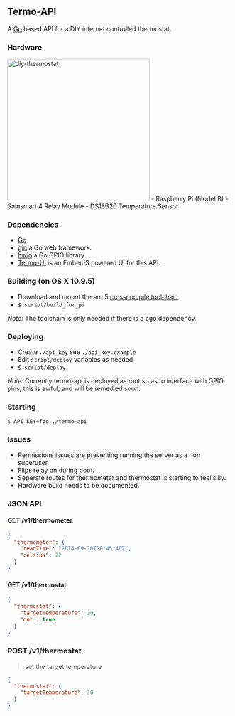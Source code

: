 Termo-API
---

A [Go](http://golang.org/) based API for a DIY internet controlled thermostat.

### Hardware
<img src="http://erikbenoist.com/thermo-final.jpg" width=320 alt="diy-thermostat">
- Raspberry Pi (Model B)
- Sainsmart 4 Relay Module
- DS18B20 Temperature Sensor

### Dependencies
* [Go](http://golang.org)
* [gin](https://github.com/gin-gonic/gin) a Go web framework.
* [hwio](https://github.com/mrmorphic/hwio) a Go GPIO library.
* [Termo-UI](https://github.com/ebenoist/termo-ui) is an EmberJS powered UI for this API.

### Building (on OS X 10.9.5)
* Download and mount the arm5 [crosscompile toolchain](http://www.jaredwolff.com/toolchains/)
* `$ script/build_for_pi`

*Note:* The toolchain is only needed if there is a cgo dependency.

### Deploying
* Create `./api_key` see `./api_key.example`
* Edit `script/deploy` variables as needed
* `$ script/deploy`

*Note:* Currently termo-api is deployed as root so as to interface with GPIO pins, this is awful, and will be remedied soon.

### Starting
`$ API_KEY=foo ./termo-api`


### Issues
* Permissions issues are preventing running the server as a non superuser
* Flips relay on during boot.
* Seperate routes for thermometer and thermostat is starting to feel silly.
* Hardware build needs to be documented.

### JSON API
#### GET /v1/thermometer
```JSON
{
  "thermometer": {
    "readTime": "2014-09-20T20:45:40Z",
    "celsius": 22
  }
}
```

#### GET /v1/thermostat
```JSON
{
  "thermostat": {
    "targetTemperature": 20,
    "on" : true
  }
}
```

### POST /v1/thermostat
> set the target temperature

```JSON
{
  "thermostat": {
    "targetTemperature": 30
  }
}
```
